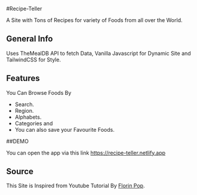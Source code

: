 #Recipe-Teller

A Site with Tons of Recipes for variety of Foods from all over the World.


## General Info

Uses TheMealDB API to fetch Data, Vanilla Javascript for Dynamic Site and TailwindCSS for Style.

## Features

You Can Browse Foods By
* Search.
* Region.
* Alphabets.
* Categories and 
* You can also save your Favourite Foods.

##DEMO

You can open the app via this link https://recipe-teller.netlify.app

## Source

This Site is Inspired from Youtube Tutorial By [Florin Pop](https://www.youtube.com/watch?v=dtKciwk_si4).
